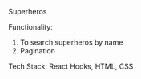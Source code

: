 Superheros

Functionality:

1. To search superheros by name
2. Pagination

Tech Stack: React Hooks, HTML, CSS
